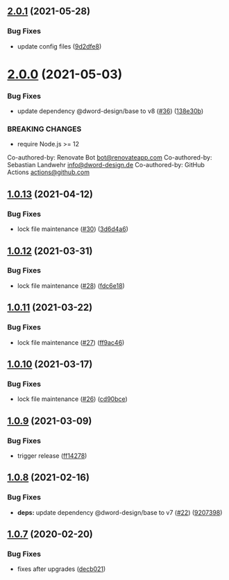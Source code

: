 ## [2.0.1](https://github.com/dword-design/stable-version-regex/compare/v2.0.0...v2.0.1) (2021-05-28)


### Bug Fixes

* update config files ([9d2dfe8](https://github.com/dword-design/stable-version-regex/commit/9d2dfe8a4225e97f6a4d8f4ee1fc83f428102673))

# [2.0.0](https://github.com/dword-design/stable-version-regex/compare/v1.0.13...v2.0.0) (2021-05-03)


### Bug Fixes

* update dependency @dword-design/base to v8 ([#36](https://github.com/dword-design/stable-version-regex/issues/36)) ([138e30b](https://github.com/dword-design/stable-version-regex/commit/138e30b87b419c6412d702cbd54f53d9700bcea5))


### BREAKING CHANGES

* require Node.js >= 12

Co-authored-by: Renovate Bot <bot@renovateapp.com>
Co-authored-by: Sebastian Landwehr <info@dword-design.de>
Co-authored-by: GitHub Actions <actions@github.com>

## [1.0.13](https://github.com/dword-design/stable-version-regex/compare/v1.0.12...v1.0.13) (2021-04-12)


### Bug Fixes

* lock file maintenance ([#30](https://github.com/dword-design/stable-version-regex/issues/30)) ([3d6d4a6](https://github.com/dword-design/stable-version-regex/commit/3d6d4a6ee36d2914002341722bd64c0b92917cf2))

## [1.0.12](https://github.com/dword-design/stable-version-regex/compare/v1.0.11...v1.0.12) (2021-03-31)


### Bug Fixes

* lock file maintenance ([#28](https://github.com/dword-design/stable-version-regex/issues/28)) ([fdc6e18](https://github.com/dword-design/stable-version-regex/commit/fdc6e1824d555af24d8ac2d1c9a781519307c929))

## [1.0.11](https://github.com/dword-design/stable-version-regex/compare/v1.0.10...v1.0.11) (2021-03-22)


### Bug Fixes

* lock file maintenance ([#27](https://github.com/dword-design/stable-version-regex/issues/27)) ([ff9ac46](https://github.com/dword-design/stable-version-regex/commit/ff9ac4656e6b95bc5b64266ad63844ff1216b961))

## [1.0.10](https://github.com/dword-design/stable-version-regex/compare/v1.0.9...v1.0.10) (2021-03-17)


### Bug Fixes

* lock file maintenance ([#26](https://github.com/dword-design/stable-version-regex/issues/26)) ([cd90bce](https://github.com/dword-design/stable-version-regex/commit/cd90bced1ee36a75fc65d9eeadca5a7ae00d0823))

## [1.0.9](https://github.com/dword-design/stable-version-regex/compare/v1.0.8...v1.0.9) (2021-03-09)


### Bug Fixes

* trigger release ([ff14278](https://github.com/dword-design/stable-version-regex/commit/ff14278660e39470dd3b1e5d239537c6195e889d))

## [1.0.8](https://github.com/dword-design/stable-version-regex/compare/v1.0.7...v1.0.8) (2021-02-16)


### Bug Fixes

* **deps:** update dependency @dword-design/base to v7 ([#22](https://github.com/dword-design/stable-version-regex/issues/22)) ([9207398](https://github.com/dword-design/stable-version-regex/commit/9207398cd2ceebc2b80013f5ad5dc2cd6aeba3cf))

## [1.0.7](https://github.com/dword-design/stable-version-regex/compare/v1.0.6...v1.0.7) (2020-02-20)


### Bug Fixes

* fixes after upgrades ([decb021](https://github.com/dword-design/stable-version-regex/commit/decb021a1e3712362e1b32190779448e4b7403d4))
